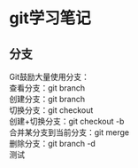 # git学习笔记

## 分支

Git鼓励大量使用分支：  
查看分支：git branch  
创建分支：git branch <name>  
切换分支：git checkout <name>  
创建+切换分支：git checkout -b <name>  
合并某分支到当前分支：git merge <name>  
删除分支：git branch -d <name>  
测试